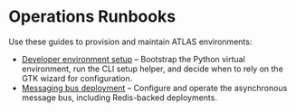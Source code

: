 # Operations Runbooks

Use these guides to provision and maintain ATLAS environments:

- [Developer environment setup](developer-setup.md) – Bootstrap the Python virtual environment, run the CLI setup helper, and decide when to rely on the GTK wizard for configuration.
- [Messaging bus deployment](messaging.md) – Configure and operate the asynchronous message bus, including Redis-backed deployments.
